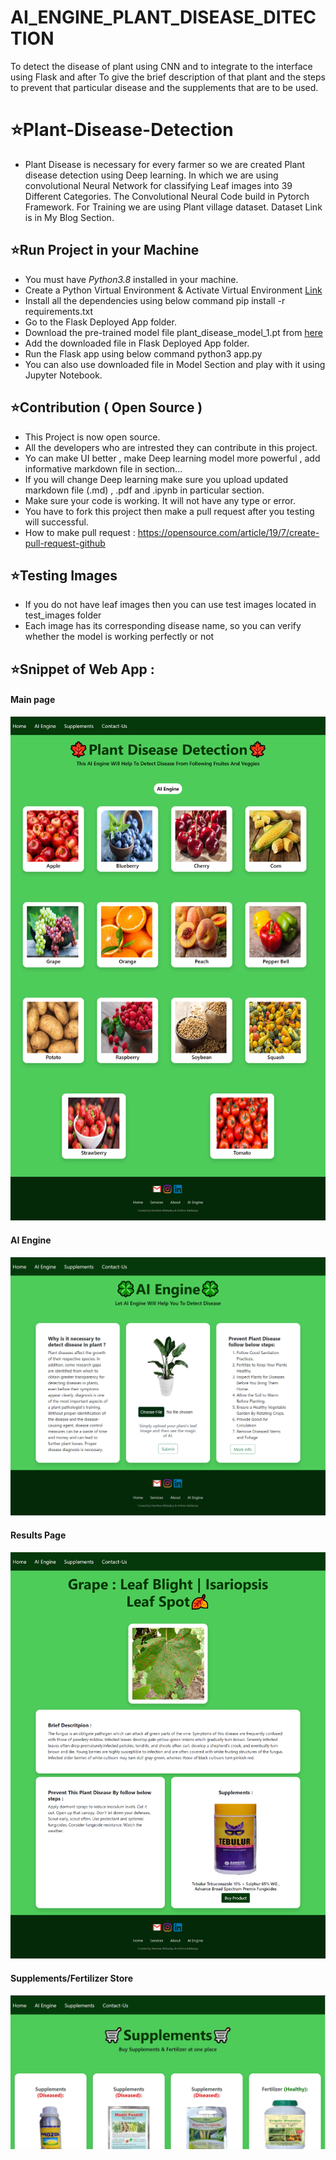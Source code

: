 # AI_ENGINE_PLANT_DISEASE_DITECTION
To detect the disease of plant using CNN and to integrate to the interface using Flask and after To give the brief description of that plant and the steps to prevent that particular disease and the supplements that are to be used. 
# ⭐Plant-Disease-Detection
* Plant Disease is necessary for every farmer so we are created Plant disease detection using Deep learning. In which we are using convolutional Neural Network for classifying Leaf images into 39 Different Categories. The Convolutional Neural Code build in Pytorch Framework. For Training we are using Plant village dataset. Dataset Link is in My Blog Section.

## ⭐Run Project in your Machine
* You must have *Python3.8* installed in your machine.
* Create a Python Virtual Environment & Activate Virtual Environment [Link](https://docs.python.org/3/tutorial/venv.html)
* Install all the dependencies using below command
    pip install -r requirements.txt
* Go to the Flask Deployed App folder.
* Download the pre-trained model file plant_disease_model_1.pt from [here](https://drive.google.com/drive/folders/1ewJWAiduGuld_9oGSrTuLumg9y62qS6A?usp=share_link)
* Add the downloaded file in Flask Deployed App folder.
* Run the Flask app using below command python3 app.py
* You can also use downloaded file in Model Section and play with it using Jupyter Notebook.

## ⭐Contribution ( Open Source )
* This Project is now open source.
* All the developers who are intrested they can contribute in this project.
* Yo can make UI better , make Deep learning model more powerful , add informative markdown file in section...
* If you will change Deep learning make sure you upload updated markdown file (.md) , .pdf and .ipynb in particular section.
* Make sure your code is working. It will not have any type or error.
* You have to fork this project then make a pull request after you testing will successful.
* How to make pull request : https://opensource.com/article/19/7/create-pull-request-github

## ⭐Testing Images

* If you do not have leaf images then you can use test images located in test_images folder
* Each image has its corresponding disease name, so you can verify whether the model is working perfectly or not



## ⭐Snippet of Web App :
#### Main page
<img src = "demo_images/1.png" > <br>
#### AI Engine 
<img src = "demo_images/2.png"> <br>
#### Results Page 
<img src = "demo_images/3.png"> <br>
#### Supplements/Fertilizer  Store
<img src = "demo_images/4.JPG"> <br>
